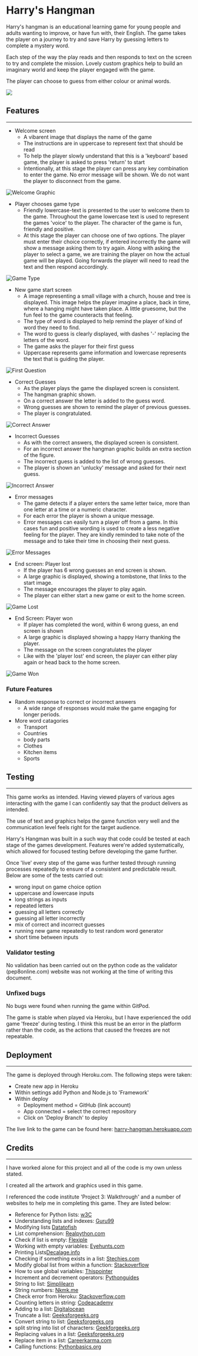 # Harry's Hangman
Harry's hangman is an educational learning game for young people and adults wanting to improve, or have fun with, their English. The game takes the player on a journey to try and save Harry by guessing letters to complete a mystery word.

Each step of the way the play reads and then responds to text on the screen to try and complete the mission. Lovely custom graphics help to build an imaginary world and keep the player engaged with the game. 

The player can choose to guess from either colour or animal words.

![](assets/images/readme_main_image.jpg)

## Features
***
- Welcome screen
    - A vibarent image that displays the name of the game
    - The instructions are in uppercase to represent text that should be read  
    - To help the player slowly understand that this is a 'keyboard' based game, the player is asked to press 'return' to start
    - Intentionally, at this stage the player can press any key combination to enter the game. No error message will be shown. We do not want the player to disconnect from the game.

![Welcome Graphic](assets/images/readme_welcome_graphic.jpg)

- Player chooses game type
    - Friendly lowercase-text is presented to the user to welcome them to the game. Throughout the game lowercase text is used to represent the games 'voice' to the player. The character of the game is fun, friendly and positive. 
    - At this stage the player can choose one of two options. The player must enter their choice correctly, if entered incorrectly the game will show a message asking them to try again.
    Along with asking the player to select a game, we are training the player on how the actual game will be played. Going forwards the player will need to read the text and then respond accordingly.


![Game Type](assets/images/Readme_game_type.jpg)

- New game start screen
    - A image representing a small village with a church, house and tree is displayed. This image helps the player imagine a place, back in time, where a hanging might have taken place. A little gruesome, but the fun feel to the game counteracts that feeling.
    - The type of word is displayed to help remind the player of kind of word they need to find.
    - The word to guess is clearly displayed, with dashes '-' replacing the letters of the word.
    - The game asks the player for their first guess
    - Uppercase represents game information and lowercase represents the text that is guiding the player.

![First Question](assets/images/readme_first_question.jpg)

- Correct Guesses
    - As the player plays the game the displayed screen is consistent. 
    - The hangman graphic shown. 
    - On a correct answer the letter is added to the guess word.
    - Wrong guesses are shown to remind the player of previous guesses.
    - The player is congratulated. 


![Correct Answer](assets/images/readmen_correct_guess.jpg)

- Incorrect Guesses
    - As with the correct answers, the displayed screen is consistent.
    - For an incorrect answer the hangman graphic builds an extra section of the figure.
    - The incorrect guess is added to the list of wrong guesses.
    - The player is shown an 'unlucky' message and asked for their next guess.

![Incorrect Answer](assets/images/readme_wrong_guess.jpg)

- Error messages
    - The game detects if a player enters the same letter twice, more than one letter at a time or a numeric character.
    - For each error the player is shown a unique message.
    - Error messages can easily turn a player off from a game. In this cases fun and positive wording is used to create a less negative feeling for the player. They are kindly reminded to take note of the message and to take their time in choosing their next guess.

![Error Messages](assets/images/readme_error_messages.jpg)

- End screen: Player lost
    - If the player has 6 wrong guesses an end screen is shown.
    - A large graphic is displayed, showing a tombstone, that links to the start image.
    - The message encourages the player to play again.
    - The player can either start a new game or exit to the home screen.

![Game Lost](assets/images/readme_lost.jpg)

- End Screen: Player won
    - If player has completed the word, within 6 wrong guess, an end screen is shown
    - A large graphic is displayed showing a happy Harry thanking the player.
    - The message on the screen congratulates the player
    - Like with the 'player lost' end screen, the player can either play again or head back to the home screen.

![Game Won](assets/images/readme_won.jpg)

### Future Features
- Random response to correct or incorrect answers
    - A wide range of responses would make the game engaging for longer periods.
- More word catagories
    - Transport
    - Countries
    - body parts
    - Clothes
    - Kitchen items
    - Sports

## Testing
***

This game works as intended. Having viewed players of various ages interacting with the game I can confidently say that the product delivers as intended. 

The use of text and graphics helps the game function very well and the communication level feels right for the target audience.

Harry's Hangman was built in a such way that code could be tested at each stage of the games development. Features were're added systematically, which allowed for focused testing before developing the game further. 

Once 'live' every step of the game was further tested through running processes repeatedly to ensure of a consistent and predictable result. Below are some of the tests carried out:

- wrong input on game choice option
- uppercase and lowercase inputs
- long strings as inputs
- repeated letters
- guessing all letters correctly
- guessing all letter incorrectly
- mix of correct and incorrect guesses
- running new game repeatedly to test random word generator
- short time between inputs

### Validator testing

No validation has been carried out on the python code as the validator (pep8online.com) website was not working at the time of writing this document.

### Unfixed bugs

No bugs were found when running the game within GitPod.

The game is stable when played via Heroku, but I have experienced the odd game 'freeze' during testing. I think this must be an error in the platform rather than the code, as the actions that caused the freezes are not repeatable.

## Deployment
***
The game is deployed through Heroku.com. The following steps were taken:
- Create new app in Heroku
- Within settings add Python and Node.js to 'Framework'
- Within deploy
    - Deployment method = GitHub (link account)
    - App connected = select the correct repository
    - Click on 'Deploy Branch' to deploy

The live link to the game can be found here:  [harry-hangman.herokuapp.com](https://harry-hangman.herokuapp.com/)

## Credits
***
I have worked alone for this project and all of the code is my own unless stated. 

I created all the artwork and graphics used in this game.

I referenced the code institute 'Project 3: Walkthrough' and a number of websites to help me in completing this game. They are listed below:

- Reference for Python lists: [w3C](https://www.w3schools.com/python/python_lists_comprehension.asp)
- Understanding lists and indexes: [Guru99](https://www.guru99.com/python-list-index.html)
- Modifying lists [Datatofish](https://datatofish.com/modify-list-python/)
- List comprehension: [Realpython.com](https://realpython.com/list-comprehension-python/)
- Check if list is empty: [Flexiple](https://flexiple.com/python/check-if-list-is-empty-python/)
- Working with empty variables: [Eyehunts.com](https://tutorial.eyehunts.com/python/if-a-variable-is-empty-python-example-code/#:~:text=Print%20True%20if%20the%20variable,0%2C%20and%20the%20None%20value
)
- Printing Lists[Decalage.info](https://www.decalage.info/en/python/print_list)
- Checking if something exists in a list: [Stechies.com](https://www.stechies.com/check-item-exists-list/)
- Modify global list from within a function: [Stackoverflow](https://stackoverflow.com/questions/31435603/modify-global-list-inside-a-function)
- How to use global variables: [Thispointer](https://thispointer.com/python-how-to-use-global-variables-in-a-function/)
- Increment and decrement operators: [Pythonguides](https://pythonguides.com/increment-and-decrement-operators-in-python/#:~:text=In%20python%2C%20if%20you%20want,a%20variable%20value%20by%201.&text=After%20writing%20the%20above%20code,is%20incremented%20by%20%E2%80%9C1%E2%80%9D
)
- String to list: [Simplilearn](https://www.simplilearn.com/tutorials/python-tutorial/list-to-string-in-python)
- String numbers: [Nkmk.me](https://note.nkmk.me/en/python-str-num-determine/)
- Check error from Heroku: [Stackoverflow.com](https://stackoverflow.com/questions/5552555/unicodedecodeerror-invalid-continuation-byte)
- Counting letters in string: [Codeacademy](https://discuss.codecademy.com/t/python-how-to-count-number-of-letters-in-a-string/78055)
- Adding to a list: [Digitalocean](https://www.digitalocean.com/community/tutorials/python-add-to-list)
- Truncate a list: [Geeksforgeeks.org](https://www.geeksforgeeks.org/python-truncate-a-list/)
- Convert string to list: [Geeksforgeeks.org](https://www.geeksforgeeks.org/python-program-convert-string-list/)
- split string into list of characters: [Geekforgeeks.org](https://www.geeksforgeeks.org/python-split-string-into-list-of-characters/)
- Replacing values in a list: [Geeksforgeeks.org](https://www.geeksforgeeks.org/how-to-replace-values-in-a-list-in-python/#:~:text=We%20can%20replace%20values%20inside,new%20value%20using%20list%20slicing)
- Replace item in a list: [Careerkarma.com](https://careerkarma.com/blog/python-replace-item-in-list/)
- Calling functions: [Pythonbasics.org](https://pythonbasics.org/multiple-return/#:~:text=As%20you%20already%20know%20a,directly%20from%20the%20function%20call)

